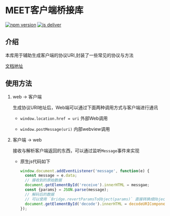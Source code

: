 # MEET客户端桥接库

[![npm version](https://badge.fury.io/js/meet-bridge.svg)](https://badge.fury.io/js/meet-bridge)
[![js deliver](https://data.jsdelivr.com/v1/package/npm/meet-bridge/badge)](https://www.jsdelivr.com/package/npm/meet-bridge)

## 介绍

本库用于辅助生成客户端的协议URI,封装了一些常见的协议与方法

[文档地址](https://meetone.gitlab.io/meet-bridge/)

## 使用方法

1. web -> 客户端

    生成协议URI地址后，Web端可以通过下面两种调用方式与客户端进行通讯

    - `window.location.href = uri` 外部Web调用

    - `window.postMessage(uri)` 内部webview调用

2. 客户端 -> web

    接收与解析客户端返回的东西，可以通过监听`Message`事件来实现

    - 原生js代码如下
      ```js
      window.document.addEventListener('message', function(e) {
        const message = e.data;
        // 接收到的原始数据
        document.getElementById('receive').innerHTML = messgae;
        const {params} = JSON.parse(message);
        // 解码后的数据
        // 可以使用 `Bridge.revertParamsToObject(params)` 直接转换成Object对象;
        document.getElementById('decode').innerHTML = decodeURIComponent(atob(params));
      });
      ```